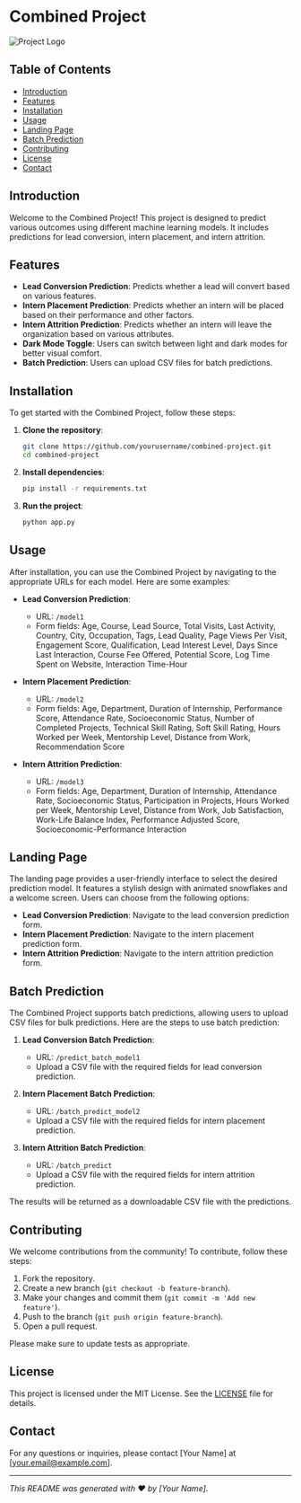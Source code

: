 # Combined Project

![Project Logo](https://via.placeholder.com/150)

## Table of Contents
- [Introduction](#introduction)
- [Features](#features)
- [Installation](#installation)
- [Usage](#usage)
- [Landing Page](#landing-page)
- [Batch Prediction](#batch-prediction)
- [Contributing](#contributing)
- [License](#license)
- [Contact](#contact)

## Introduction
Welcome to the Combined Project! This project is designed to predict various outcomes using different machine learning models. It includes predictions for lead conversion, intern placement, and intern attrition.

## Features
- **Lead Conversion Prediction**: Predicts whether a lead will convert based on various features.
- **Intern Placement Prediction**: Predicts whether an intern will be placed based on their performance and other factors.
- **Intern Attrition Prediction**: Predicts whether an intern will leave the organization based on various attributes.
- **Dark Mode Toggle**: Users can switch between light and dark modes for better visual comfort.
- **Batch Prediction**: Users can upload CSV files for batch predictions.

## Installation
To get started with the Combined Project, follow these steps:

1. **Clone the repository**:
   ```sh
   git clone https://github.com/yourusername/combined-project.git
   cd combined-project
   ```

2. **Install dependencies**:
   ```sh
   pip install -r requirements.txt
   ```

3. **Run the project**:
   ```sh
   python app.py
   ```

## Usage
After installation, you can use the Combined Project by navigating to the appropriate URLs for each model. Here are some examples:

- **Lead Conversion Prediction**:
  - URL: `/model1`
  - Form fields: Age, Course, Lead Source, Total Visits, Last Activity, Country, City, Occupation, Tags, Lead Quality, Page Views Per Visit, Engagement Score, Qualification, Lead Interest Level, Days Since Last Interaction, Course Fee Offered, Potential Score, Log Time Spent on Website, Interaction Time-Hour

- **Intern Placement Prediction**:
  - URL: `/model2`
  - Form fields: Age, Department, Duration of Internship, Performance Score, Attendance Rate, Socioeconomic Status, Number of Completed Projects, Technical Skill Rating, Soft Skill Rating, Hours Worked per Week, Mentorship Level, Distance from Work, Recommendation Score

- **Intern Attrition Prediction**:
  - URL: `/model3`
  - Form fields: Age, Department, Duration of Internship, Attendance Rate, Socioeconomic Status, Participation in Projects, Hours Worked per Week, Mentorship Level, Distance from Work, Job Satisfaction, Work-Life Balance Index, Performance Adjusted Score, Socioeconomic-Performance Interaction

## Landing Page
The landing page provides a user-friendly interface to select the desired prediction model. It features a stylish design with animated snowflakes and a welcome screen. Users can choose from the following options:
- **Lead Conversion Prediction**: Navigate to the lead conversion prediction form.
- **Intern Placement Prediction**: Navigate to the intern placement prediction form.
- **Intern Attrition Prediction**: Navigate to the intern attrition prediction form.

## Batch Prediction
The Combined Project supports batch predictions, allowing users to upload CSV files for bulk predictions. Here are the steps to use batch prediction:

1. **Lead Conversion Batch Prediction**:
   - URL: `/predict_batch_model1`
   - Upload a CSV file with the required fields for lead conversion prediction.

2. **Intern Placement Batch Prediction**:
   - URL: `/batch_predict_model2`
   - Upload a CSV file with the required fields for intern placement prediction.

3. **Intern Attrition Batch Prediction**:
   - URL: `/batch_predict`
   - Upload a CSV file with the required fields for intern attrition prediction.

The results will be returned as a downloadable CSV file with the predictions.

## Contributing
We welcome contributions from the community! To contribute, follow these steps:

1. Fork the repository.
2. Create a new branch (`git checkout -b feature-branch`).
3. Make your changes and commit them (`git commit -m 'Add new feature'`).
4. Push to the branch (`git push origin feature-branch`).
5. Open a pull request.

Please make sure to update tests as appropriate.

## License
This project is licensed under the MIT License. See the [LICENSE](LICENSE) file for details.

## Contact
For any questions or inquiries, please contact [Your Name] at [your.email@example.com].

---

*This README was generated with ❤️ by [Your Name].*
